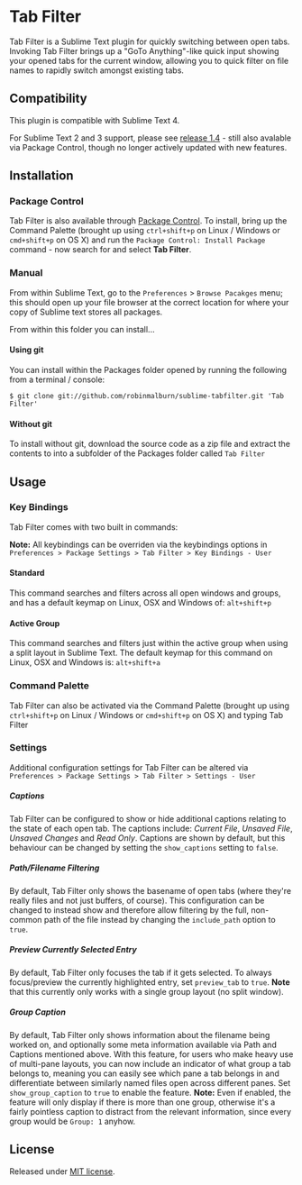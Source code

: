 # Tab Filter

Tab Filter is a Sublime Text plugin for quickly switching between open tabs.  Invoking Tab Filter brings up a "GoTo Anything"-like quick input showing your opened tabs for the current window, allowing you to quick filter on file names to rapidly switch amongst existing tabs.

## Compatibility

This plugin is compatible with Sublime Text 4.

For Sublime Text 2 and 3 support, please see [release 1.4](https://github.com/robinmalburn/sublime-tabfilter/tree/release/1.4) - still also avalable via Package Control, though no longer actively updated with new features.

## Installation

### Package Control

Tab Filter is also available through [Package Control](http://wbond.net/sublime\_packages/package\_control).  To install, bring up the Command Palette (brought up using `ctrl+shift+p` on Linux / Windows or `cmd+shift+p` on OS X) and run the `Package Control: Install Package` command - now search for and select **Tab Filter**.

### Manual

From within Sublime Text, go to the `Preferences` > `Browse Pacakges` menu; this should open up your file browser at the correct location for where your copy of Sublime text stores all packages.

From within this folder you can install...

#### Using git

You can install within the Packages folder opened by running the following from a terminal / console:

    $ git clone git://github.com/robinmalburn/sublime-tabfilter.git 'Tab Filter'

#### Without git

To install without git, download the source code as a zip file and extract the contents to into a subfolder of the Packages folder called `Tab Filter`

## Usage

### Key Bindings

Tab Filter comes with two built in commands:

**Note:** All keybindings can be overriden via the keybindings options in `Preferences > Package Settings > Tab Filter > Key Bindings - User`

#### Standard
This command searches and filters across all open windows and groups, and has a default keymap on Linux, OSX and Windows of:  `alt+shift+p`

#### Active Group
This command searches and filters just within the active group when using a split layout in Sublime Text.  The default keymap for this command on Linux, OSX and Windows is:  `alt+shift+a`


### Command Palette

Tab Filter can also be activated via the Command Palette (brought up using `ctrl+shift+p` on Linux / Windows or `cmd+shift+p` on OS X) and typing Tab Filter

### Settings

Additional configuration settings for Tab Filter can be altered via `Preferences > Package Settings > Tab Filter > Settings - User`

##### Captions

Tab Filter can be configured to show or hide additional captions relating to the state of each open tab.  The captions include: *Current File*, *Unsaved File*, *Unsaved Changes* and *Read Only*.  Captions are shown by default, but this behaviour can be changed by setting the `show_captions` setting to `false`.

##### Path/Filename Filtering

By default, Tab Filter only shows the basename of open tabs (where they're really files and not just buffers, of course).  This configuration can be changed to instead show and therefore allow filtering by the full, non-common path of the file instead by changing the `include_path` option to `true`.

##### Preview Currently Selected Entry

By default, Tab Filter only focuses the tab if it gets selected. To always focus/preview the currently highlighted entry, set `preview_tab` to `true`. **Note** that this currently only works with a single group layout (no split window).

##### Group Caption

By default, Tab Filter only shows information about the filename being worked on, and optionally some meta information available via Path and Captions mentioned above. With this feature, for users who make heavy use of multi-pane layouts, you can now include an indicator of what group a tab belongs to, meaning you can easily see which pane a tab belongs in and differentiate between similarly named files open across different panes.  Set `show_group_caption` to `true` to enable the feature.  **Note:** Even if enabled, the feature will only display if there is more than one group, otherwise it's a fairly pointless caption to distract from the relevant information, since every group would be `Group: 1` anyhow.

## License

Released under [MIT license](https://github.com/robinmalburn/sublime-tabfilter/blob/master/license.txt).